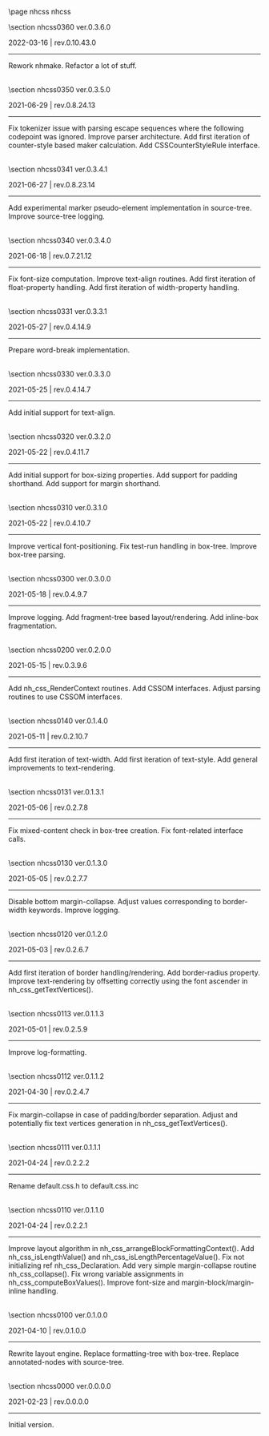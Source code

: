 \page nhcss nhcss

<div style="max-width:700px;">

\section nhcss0360 ver.0.3.6.0

2022-03-16 | rev.0.10.43.0

 ---

 Rework nhmake. Refactor a lot of stuff.

<br>\section nhcss0350 ver.0.3.5.0

2021-06-29 | rev.0.8.24.13

 ---

 Fix tokenizer issue with parsing escape sequences where the following codepoint was ignored. Improve parser architecture. Add first iteration of counter-style based maker calculation. Add CSSCounterStyleRule interface.

<br>\section nhcss0341 ver.0.3.4.1

2021-06-27 | rev.0.8.23.14

 ---

 Add experimental marker pseudo-element implementation in source-tree. Improve source-tree logging.

<br>\section nhcss0340 ver.0.3.4.0

2021-06-18 | rev.0.7.21.12

 ---

 Fix font-size computation. Improve text-align routines. Add first iteration of float-property handling. Add first iteration of width-property handling.

<br>\section nhcss0331 ver.0.3.3.1

2021-05-27 | rev.0.4.14.9

 ---

 Prepare word-break implementation.

<br>\section nhcss0330 ver.0.3.3.0

2021-05-25 | rev.0.4.14.7

 ---

 Add initial support for text-align.

<br>\section nhcss0320 ver.0.3.2.0

2021-05-22 | rev.0.4.11.7

 ---

 Add initial support for box-sizing properties. Add support for padding shorthand. Add support for margin shorthand.

<br>\section nhcss0310 ver.0.3.1.0

2021-05-22 | rev.0.4.10.7

 ---

 Improve vertical font-positioning. Fix test-run handling in box-tree. Improve box-tree parsing.

<br>\section nhcss0300 ver.0.3.0.0

2021-05-18 | rev.0.4.9.7

 ---

 Improve logging. Add fragment-tree based layout/rendering. Add inline-box fragmentation.

<br>\section nhcss0200 ver.0.2.0.0

2021-05-15 | rev.0.3.9.6

 ---

 Add nh_css_RenderContext routines. Add CSSOM interfaces. Adjust parsing routines to use CSSOM interfaces.

<br>\section nhcss0140 ver.0.1.4.0

2021-05-11 | rev.0.2.10.7

 ---

 Add first iteration of text-width. Add first iteration of text-style. Add general improvements to text-rendering.

<br>\section nhcss0131 ver.0.1.3.1

2021-05-06 | rev.0.2.7.8

 ---

 Fix mixed-content check in box-tree creation. Fix font-related interface calls.

<br>\section nhcss0130 ver.0.1.3.0

2021-05-05 | rev.0.2.7.7

 ---

 Disable bottom margin-collapse. Adjust values corresponding to border-width keywords. Improve logging.

<br>\section nhcss0120 ver.0.1.2.0

2021-05-03 | rev.0.2.6.7

 ---

 Add first iteration of border handling/rendering. Add border-radius property. Improve text-rendering by offsetting correctly using the font ascender in nh_css_getTextVertices().

<br>\section nhcss0113 ver.0.1.1.3

2021-05-01 | rev.0.2.5.9

 ---

 Improve log-formatting.

<br>\section nhcss0112 ver.0.1.1.2

2021-04-30 | rev.0.2.4.7

 ---

 Fix margin-collapse in case of padding/border separation. Adjust and potentially fix text vertices generation in nh_css_getTextVertices().

<br>\section nhcss0111 ver.0.1.1.1

2021-04-24 | rev.0.2.2.2

 ---

 Rename default.css.h to default.css.inc

<br>\section nhcss0110 ver.0.1.1.0

2021-04-24 | rev.0.2.2.1

 ---

 Improve layout algorithm in nh_css_arrangeBlockFormattingContext(). Add nh_css_isLengthValue() and nh_css_isLengthPercentageValue(). Fix not initializing ref nh_css_Declaration. Add very simple margin-collapse routine nh_css_collapse(). Fix wrong variable assignments in nh_css_computeBoxValues(). Improve font-size and margin-block/margin-inline handling.

<br>\section nhcss0100 ver.0.1.0.0

2021-04-10 | rev.0.1.0.0

 ---

 Rewrite layout engine. Replace formatting-tree with box-tree. Replace annotated-nodes with source-tree.

<br>\section nhcss0000 ver.0.0.0.0

2021-02-23 | rev.0.0.0.0

 ---

 Initial version.

<br></div>